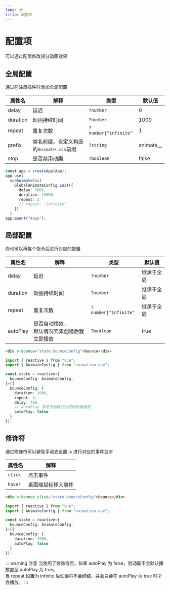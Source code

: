 ```yaml
---
lang: zh
title: 配置项
---
```


# 配置项

可以通过配置修改部分动画效果

## 全局配置

通过在注册插件时添加全局配置

| 属性名   | 解释                                    | 类型                  | 默认值      |
| -------- | --------------------------------------- | --------------------- | ----------- |
| delay    | 延迟                                    | `?number`             | 0           |
| duration | 动画持续时间                            | `?number`             | 1000        |
| repeat   | 重复次数                                | `?number\|"infinite"` | 1           |
| prefix   | 类名前缀，自定义构造的`Animate.css`前缀 | `?string`             | animate\_\_ |
| stop     | 是否禁用动画                            | `?boolean`            | false       |

```ts
const app = createApp(App);
app.use(
  vueAnimateCss(
    GlobalAnimateConfig.init({
      delay: 5000,
      duration: 15000,
      repeat: 2
      // repeat: "infinite"
    })
  )
app.mount("#app");
```

## 局部配置

你也可以再每个指令后进行对应的配置

| 属性名   | 解释                                             | 类型                  | 默认值     |
| -------- | ------------------------------------------------ | --------------------- | ---------- |
| delay    | 延迟                                             | `?number`             | 继承于全局 |
| duration | 动画持续时间                                     | `?number`             | 继承于全局 |
| repeat   | 重复次数                                         | `?number\|"infinite"` | 继承于全局 |
| autoPlay | 是否自动播放， <br> 默认情况元素创建后就立即播放 | `?boolean`            | true       |

```html
<div v-bounce="state.bounceConfig">bounce</div>
```

```ts
import { reactive } from "vue";
import { AnimateConfig } from "animation-vue";

const state = reactive<{
  bounceConfig: AnimateConfig;
}>({
  bounceConfig: {
    duration: 2000,
    repeat: 3,
    delay: 700,
    // autoPlay 多用于函数式的控制动画播放
    autoPlay: false
  }
});
```

## 修饰符

通过修饰符可以避免手动去设置 js 进行对应的事件监听

| 属性名  | 解释               |
| ------- | ------------------ |
| `click` | 点击事件           |
| `hover` | 桌面端鼠标移入事件 |

```html
<div v-bounce.click="state.bounceConfig">bounce</div>
```

```ts
import { reactive } from "vue";
import { AnimateConfig } from "animation-vue";

const state = reactive<{
  bounceConfig: AnimateConfig;
}>({
  bounceConfig: {
    duration: 2000,
    autoPlay: false
  }
});
```

::: warning 注意
当使用了修饰符后，如果 autoPlay 为 false，则动画不会默认播放直至 autoPlay 为 true。 <br>
当 repeat 设置为 infinite 后动画将不会终结，并且只会在 autoPlay 为 true 时才会播放。
:::

